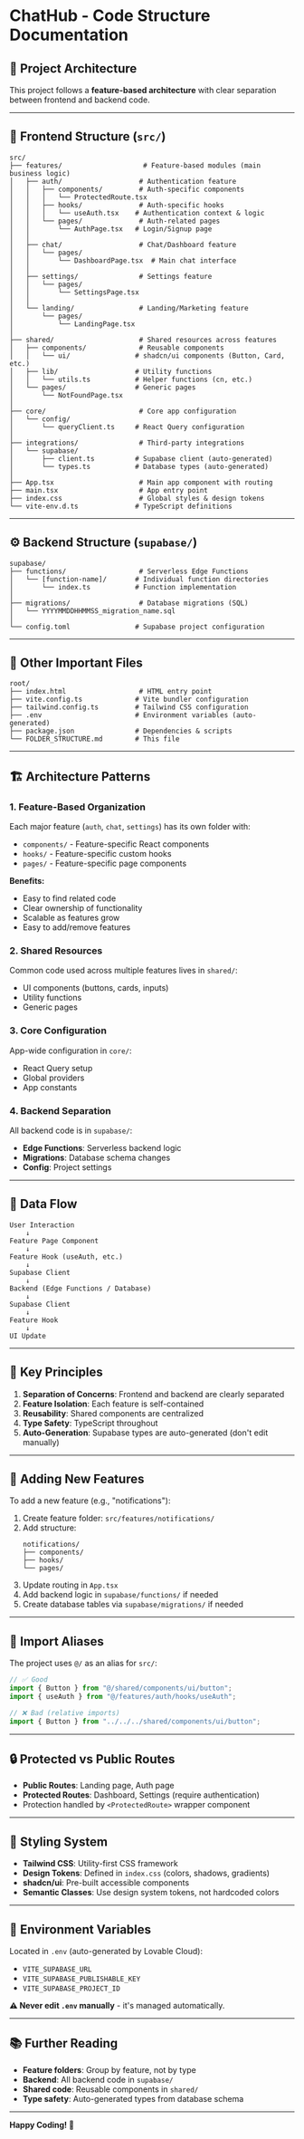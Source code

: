 # ChatHub - Code Structure Documentation

## 📁 Project Architecture

This project follows a **feature-based architecture** with clear separation between frontend and backend code.

---

## 🎨 Frontend Structure (`src/`)

```
src/
├── features/                    # Feature-based modules (main business logic)
│   ├── auth/                   # Authentication feature
│   │   ├── components/         # Auth-specific components
│   │   │   └── ProtectedRoute.tsx
│   │   ├── hooks/              # Auth-specific hooks
│   │   │   └── useAuth.tsx    # Authentication context & logic
│   │   └── pages/              # Auth-related pages
│   │       └── AuthPage.tsx   # Login/Signup page
│   │
│   ├── chat/                   # Chat/Dashboard feature
│   │   └── pages/
│   │       └── DashboardPage.tsx  # Main chat interface
│   │
│   ├── settings/               # Settings feature
│   │   └── pages/
│   │       └── SettingsPage.tsx
│   │
│   └── landing/                # Landing/Marketing feature
│       └── pages/
│           └── LandingPage.tsx
│
├── shared/                     # Shared resources across features
│   ├── components/             # Reusable components
│   │   └── ui/                # shadcn/ui components (Button, Card, etc.)
│   ├── lib/                   # Utility functions
│   │   └── utils.ts           # Helper functions (cn, etc.)
│   └── pages/                 # Generic pages
│       └── NotFoundPage.tsx
│
├── core/                       # Core app configuration
│   └── config/
│       └── queryClient.ts     # React Query configuration
│
├── integrations/               # Third-party integrations
│   └── supabase/
│       ├── client.ts          # Supabase client (auto-generated)
│       └── types.ts           # Database types (auto-generated)
│
├── App.tsx                     # Main app component with routing
├── main.tsx                    # App entry point
├── index.css                   # Global styles & design tokens
└── vite-env.d.ts              # TypeScript definitions
```

---

## ⚙️ Backend Structure (`supabase/`)

```
supabase/
├── functions/                  # Serverless Edge Functions
│   └── [function-name]/       # Individual function directories
│       └── index.ts           # Function implementation
│
├── migrations/                 # Database migrations (SQL)
│   └── YYYYMMDDHHMMSS_migration_name.sql
│
└── config.toml                # Supabase project configuration
```

---

## 📂 Other Important Files

```
root/
├── index.html                  # HTML entry point
├── vite.config.ts             # Vite bundler configuration
├── tailwind.config.ts         # Tailwind CSS configuration
├── .env                       # Environment variables (auto-generated)
├── package.json               # Dependencies & scripts
└── FOLDER_STRUCTURE.md        # This file
```

---

## 🏗️ Architecture Patterns

### **1. Feature-Based Organization**
Each major feature (`auth`, `chat`, `settings`) has its own folder with:
- `components/` - Feature-specific React components
- `hooks/` - Feature-specific custom hooks
- `pages/` - Feature-specific page components

**Benefits:**
- Easy to find related code
- Clear ownership of functionality
- Scalable as features grow
- Easy to add/remove features

### **2. Shared Resources**
Common code used across multiple features lives in `shared/`:
- UI components (buttons, cards, inputs)
- Utility functions
- Generic pages

### **3. Core Configuration**
App-wide configuration in `core/`:
- React Query setup
- Global providers
- App constants

### **4. Backend Separation**
All backend code is in `supabase/`:
- **Edge Functions**: Serverless backend logic
- **Migrations**: Database schema changes
- **Config**: Project settings

---

## 🔄 Data Flow

```
User Interaction
    ↓
Feature Page Component
    ↓
Feature Hook (useAuth, etc.)
    ↓
Supabase Client
    ↓
Backend (Edge Functions / Database)
    ↓
Supabase Client
    ↓
Feature Hook
    ↓
UI Update
```

---

## 🎯 Key Principles

1. **Separation of Concerns**: Frontend and backend are clearly separated
2. **Feature Isolation**: Each feature is self-contained
3. **Reusability**: Shared components are centralized
4. **Type Safety**: TypeScript throughout
5. **Auto-Generation**: Supabase types are auto-generated (don't edit manually)

---

## 🚀 Adding New Features

To add a new feature (e.g., "notifications"):

1. Create feature folder: `src/features/notifications/`
2. Add structure:
   ```
   notifications/
   ├── components/
   ├── hooks/
   └── pages/
   ```
3. Update routing in `App.tsx`
4. Add backend logic in `supabase/functions/` if needed
5. Create database tables via `supabase/migrations/` if needed

---

## 📝 Import Aliases

The project uses `@/` as an alias for `src/`:

```typescript
// ✅ Good
import { Button } from "@/shared/components/ui/button";
import { useAuth } from "@/features/auth/hooks/useAuth";

// ❌ Bad (relative imports)
import { Button } from "../../../shared/components/ui/button";
```

---

## 🔒 Protected vs Public Routes

- **Public Routes**: Landing page, Auth page
- **Protected Routes**: Dashboard, Settings (require authentication)
- Protection handled by `<ProtectedRoute>` wrapper component

---

## 🎨 Styling System

- **Tailwind CSS**: Utility-first CSS framework
- **Design Tokens**: Defined in `index.css` (colors, shadows, gradients)
- **shadcn/ui**: Pre-built accessible components
- **Semantic Classes**: Use design system tokens, not hardcoded colors

---

## 🔧 Environment Variables

Located in `.env` (auto-generated by Lovable Cloud):
- `VITE_SUPABASE_URL`
- `VITE_SUPABASE_PUBLISHABLE_KEY`
- `VITE_SUPABASE_PROJECT_ID`

**⚠️ Never edit `.env` manually** - it's managed automatically.

---

## 📚 Further Reading

- **Feature folders**: Group by feature, not by type
- **Backend**: All backend code in `supabase/`
- **Shared code**: Reusable components in `shared/`
- **Type safety**: Auto-generated types from database schema

---

**Happy Coding! 🚀**
